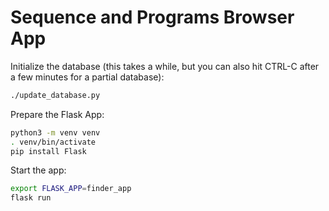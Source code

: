 # Sequence and Programs Browser App

Initialize the database (this takes a while, but you can also hit CTRL-C after a few minutes for a partial database):

```bash
./update_database.py
```

Prepare the Flask App:

```bash
python3 -m venv venv
. venv/bin/activate
pip install Flask
```

Start the app:

```bash
export FLASK_APP=finder_app
flask run
```
